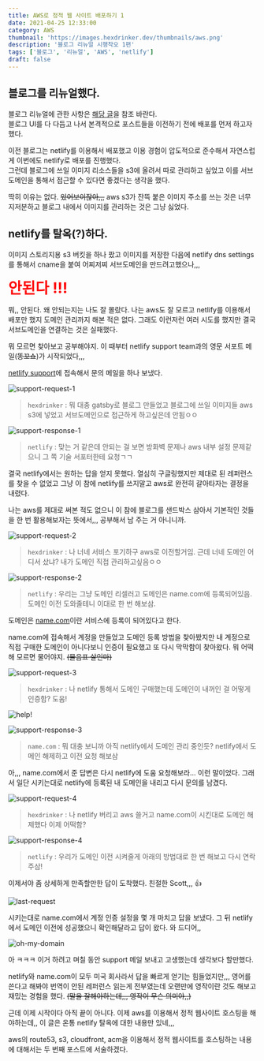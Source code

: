```yaml
---
title: AWS로 정적 웹 사이트 배포하기 1
date: 2021-04-25 12:33:00
category: AWS
thumbnail: 'https://images.hexdrinker.dev/thumbnails/aws.png'
description: '블로그 리뉴얼 시행착오 1편'
tags: ['블로그', '리뉴얼', 'AWS', 'netlify']
draft: false
---
```


## 블로그를 리뉴얼했다.

블로그 리뉴얼에 관한 사항은 [해당 글](/diary/blog-renewal/)을 참조 바란다.<br />
블로그 UI를 다 다듬고 나서 본격적으로 포스트들을 이전하기 전에 배포를 먼저 하고자 했다.

이전 블로그는 netlify를 이용해서 배포했고 이용 경험이 압도적으로 준수해서 자연스럽게 이번에도 netlify로 배포를 진행했다.<br />
그런데 블로그에 쓰일 이미지 리소스들을 s3에 올려서 따로 관리하고 싶었고 이를 서브도메인을 통해서 접근할 수 있다면 좋겠다는 생각을 했다.

딱히 이유는 없다. ~~있어보이잖아,,,~~ aws s3가 잔뜩 붙은 이미지 주소를 쓰는 것은 너무 지저분하고 블로그 내에서 이미지를 관리하는 것은 그냥 싫었다.

## netlify를 탈옥(?)하다.

이미지 스토리지용 s3 버킷을 하나 팠고 이미지를 저장한 다음에 netlify dns settings를 통해서 cname을 붙여 어찌저찌 서브도메인을 만드려고했으나,,,

<strong style="color: red; font-size:30px;">안된다 !!!</strong>

뭐,, 안된다. 왜 안되는지는 나도 잘 몰랐다. 나는 aws도 잘 모르고 netlify를 이용해서 배포만 했지 도메인 관리까지 해본 적은 없다. 그래도 이런저런 여러 시도를 했지만 결국 서브도메인을 연결하는 것은 실패했다.

뭐 모르면 찾아보고 공부해야지. 이 때부터 netlify support team과의 영문 서포트 메일(~~똥꼬쇼~~)가 시작되었다,,,

[netlify support](https://www.netlify.com/support/)에 접속해서 문의 메일을 하나 보냈다.

![support-request-1](https://images.hexdrinker.dev/aws/static-website-hosting-1/support-request-1.png)

> `hexdrinker` : 뭐 대충 gatsby로 블로그 만들었고 블로그에 쓰일 이미지들 aws s3에 넣었고 서브도메인으로 접근하게 하고싶은데 안됨ㅇㅇ

![support-response-1](https://images.hexdrinker.dev/aws/static-website-hosting-1/support-response-1.png)

> `netlify` : 맞는 거 같은데 안되는 걸 보면 방화벽 문제나 aws 내부 설정 문제같으니 그 쪽 기술 서포터한테 요청ㄱㄱ

결국 netlify에서는 원하는 답을 얻지 못했다. 열심히 구글링했지만 제대로 된 레퍼런스를 찾을 수 없었고 그냥 이 참에 netlify를 쓰지말고 aws로 완전히 갈아타자는 결정을 내렸다.

나는 aws를 제대로 써본 적도 없으니 이 참에 블로그를 샌드박스 삼아서 기본적인 것들을 한 번 활용해보자는 뜻에서,,, 공부해서 남 주는 거 아니니까.

![support-request-2](https://images.hexdrinker.dev/aws/static-website-hosting-1/support-request-2.png)

> `hexdrinker` : 나 너네 서비스 포기하구 aws로 이전할거임. 근데 너네 도메인 어디서 샀냐? 내가 도메인 직접 관리하고싶음ㅇㅇ

![support-response-2](https://images.hexdrinker.dev/aws/static-website-hosting-1/support-response-2.png)

> `netlify` : 우리는 그냥 도메인 리셀러고 도메인은 name.com에 등록되어있음. 도메인 이전 도와줄테니 이대로 한 번 해보삼.

도메인은 [name.com](https://name.com)이란 서비스에 등록이 되어있다고 한다.

name.com에 접속해서 계정을 만들었고 도메인 등록 방법을 찾아봤지만 내 계정으로 직접 구매한 도메인이 아니다보니 인증이 필요했고 또 다시 막막함이 찾아왔다. 뭐 어떡해 모르면 물어야지. ~~(물음표 살인마)~~

![support-request-3](https://images.hexdrinker.dev/aws/static-website-hosting-1/support-request-3.png)

> `hexdrinker` : 나 netlify 통해서 도메인 구매했는데 도메인이 내꺼인 걸 어떻게 인증함? 도움!

![help!](https://images.hexdrinker.dev/aws/static-website-hosting-1/help!.jpeg)

![support-response-3](https://images.hexdrinker.dev/aws/static-website-hosting-1/support-response-3.png)

> `name.com` : 뭐 대충 보니까 아직 netlify에서 도메인 관리 중인듯? netlify에서 도메인 해제하고 이전 요청 해보삼

아,,, name.com에서 준 답변은 다시 netlify에 도움 요청해보라... 이런 말이었다. 그래서 일단 시키는대로 netlify에 등록된 내 도메인을 내리고 다시 문의를 남겼다.

![support-request-4](https://images.hexdrinker.dev/aws/static-website-hosting-1/support-request-4.png)

> `hexdrinker` : 나 netlify 버리고 aws 쓸거고 name.com이 시킨대로 도메인 해제했다 이제 어떡함?

<p><img class="responsible width-80" src="https://images.hexdrinker.dev/aws/static-website-hosting-1/support-response-4.png" alt="support-response-4" /></p>

> `netlify` : 우리가 도메인 이전 시켜줄게 아래의 방법대로 한 번 해보고 다시 연락 주삼!

이제서야 좀 상세하게 만족할만한 답이 도착했다. 친절한 Scott,,, 👍

![last-request](https://images.hexdrinker.dev/aws/static-website-hosting-1/last-support.png)

시키는대로 name.com에서 계정 인증 설정을 몇 개 마치고 답을 보냈다. 그 뒤 netlify에서 도메인 이전에 성공했으니 확인해달라고 답이 왔다. 와 드디어,,

![oh-my-domain](https://images.hexdrinker.dev/aws/static-website-hosting-1/oh-my-domain.png)

아 ㅋㅋㅋ 이거 하려고 며칠 동안 support 메일 보내고 고생했는데 생각보다 할만했다.

netlify와 name.com이 모두 미국 회사라서 답을 빠르게 얻기는 힘들었지만,,, 영어를 쓴다고 해봐야 번역이 안된 레퍼런스 읽는게 전부였는데 오랜만에 영작이란 것도 해보고 재밌는 경험을 했다.
~~(말을 잘해야하는데,,, 영작이 무슨 의미야,,)~~

근데 이제 시작이다 아직 끝이 아니다. 이제 aws를 이용해서 정적 웹사이트 호스팅을 해야하는데,, 이 글은 온통 netlify 탈옥에 대한 내용만 있네,,,

aws의 route53, s3, cloudfront, acm을 이용해서 정적 웹사이트를 호스팅하는 내용에 대해서는 두 번째 포스트에 서술하겠다.
